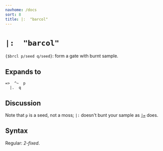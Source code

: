 ```yaml
---
navhome: /docs
sort: 8
title: |:  "barcol"
---
```


# `|:  "barcol"`

`{$brcl p/seed q/seed}`: form a gate with burnt sample.

## Expands to

```
=>  ^~  p
  |.  q
```

## Discussion

Note that `p` is a seed, not a moss; `|:` doesn't bunt your sample as
[`|=`](../tis) does.

## Syntax

Regular: *2-fixed*.
